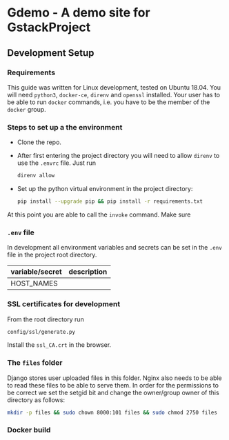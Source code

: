 # Gdemo - A demo site for GstackProject

## Development Setup

### Requirements

This guide was written for Linux development, tested on Ubuntu 18.04.
You will need `python3`, `docker-ce`, `direnv` and `openssl` installed.
Your user has to be able to run `docker` commands, i.e. you have to
be the member of the `docker` group.

### Steps to set up a the environment

- Clone the repo.
- After first entering the project directory
  you will need to allow `direnv` to use the `.envrc` file.
  Just run

  ```sh
  direnv allow
  ```

- Set up the python virtual environment in the project directory:
  ```sh
  pip install --upgrade pip && pip install -r requirements.txt
  ```

At this point you are able to call the `invoke` command. Make sure

### `.env` file

In development all environment variables and secrets can be set in the `.env` file in the project root directory.

| variable/secret | description |
| --------------- | ----------- |
| HOST_NAMES      |             |

### SSL certificates for development

From the root directory run

```sh
config/ssl/generate.py
```

Install the `ssl_CA.crt` in the browser.

### The `files` folder

Django stores user uploaded files in this folder. Nginx also needs to be able to read these files to be able to serve them.
In order for the permissions to be correct we set the setgid bit and change the owner/group owner of this directory as follows:

```sh
mkdir -p files && sudo chown 8000:101 files && sudo chmod 2750 files
```

### Docker build
